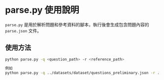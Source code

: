 # parse.py 使用說明

`parse.py` 是用於解析問題和參考資料的腳本，執行後會生成包含問題內容的 `parse.json` 文件。

## 使用方法

```bash
python parse.py -q <question_path> -r <reference_path>

例如
python parse.py -q ../datasets/dataset/questions_preliminary.json -r ../datasets/dataset/reference
